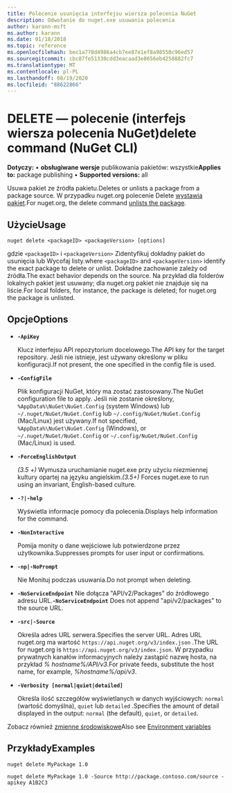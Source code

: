 ```yaml
---
title: Polecenie usunięcia interfejsu wiersza polecenia NuGet
description: Odwołanie do nuget.exe usuwania polecenia
author: karann-msft
ms.author: karann
ms.date: 01/18/2018
ms.topic: reference
ms.openlocfilehash: bec1a778d4986a4cb7ee87e1ef8a98550c96ed57
ms.sourcegitcommit: cbc87fe51330cdd3eacaad3e8656eb4258882fc7
ms.translationtype: MT
ms.contentlocale: pl-PL
ms.lasthandoff: 08/19/2020
ms.locfileid: "88622866"
---
```

# <a name="delete-command-nuget-cli"></a><span data-ttu-id="8c5f8-103">DELETE — polecenie (interfejs wiersza polecenia NuGet)</span><span class="sxs-lookup"><span data-stu-id="8c5f8-103">delete command (NuGet CLI)</span></span>

<span data-ttu-id="8c5f8-104">**Dotyczy:** &bullet; **obsługiwane wersje** publikowania pakietów: wszystkie</span><span class="sxs-lookup"><span data-stu-id="8c5f8-104">**Applies to:** package publishing &bullet; **Supported versions:** all</span></span>

<span data-ttu-id="8c5f8-105">Usuwa pakiet ze źródła pakietu.</span><span class="sxs-lookup"><span data-stu-id="8c5f8-105">Deletes or unlists a package from a package source.</span></span> <span data-ttu-id="8c5f8-106">W przypadku nuget.org polecenie Delete [wystawia pakiet](../../nuget-org/policies/deleting-packages.md).</span><span class="sxs-lookup"><span data-stu-id="8c5f8-106">For nuget.org, the delete command [unlists the package](../../nuget-org/policies/deleting-packages.md).</span></span>

## <a name="usage"></a><span data-ttu-id="8c5f8-107">Użycie</span><span class="sxs-lookup"><span data-stu-id="8c5f8-107">Usage</span></span>

```cli
nuget delete <packageID> <packageVersion> [options]
```

<span data-ttu-id="8c5f8-108">gdzie `<packageID>` i `<packageVersion>` Zidentyfikuj dokładny pakiet do usunięcia lub Wycofaj listy.</span><span class="sxs-lookup"><span data-stu-id="8c5f8-108">where `<packageID>` and `<packageVersion>` identify the exact package to delete or unlist.</span></span> <span data-ttu-id="8c5f8-109">Dokładne zachowanie zależy od źródła.</span><span class="sxs-lookup"><span data-stu-id="8c5f8-109">The exact behavior depends on the source.</span></span> <span data-ttu-id="8c5f8-110">Na przykład dla folderów lokalnych pakiet jest usuwany; dla nuget.org pakiet nie znajduje się na liście.</span><span class="sxs-lookup"><span data-stu-id="8c5f8-110">For local folders, for instance, the package is deleted; for nuget.org the package is unlisted.</span></span>

## <a name="options"></a><span data-ttu-id="8c5f8-111">Opcje</span><span class="sxs-lookup"><span data-stu-id="8c5f8-111">Options</span></span>

- **`-ApiKey`**

  <span data-ttu-id="8c5f8-112">Klucz interfejsu API repozytorium docelowego.</span><span class="sxs-lookup"><span data-stu-id="8c5f8-112">The API key for the target repository.</span></span> <span data-ttu-id="8c5f8-113">Jeśli nie istnieje, jest używany określony w pliku konfiguracji.</span><span class="sxs-lookup"><span data-stu-id="8c5f8-113">If not present, the one specified in the config file is used.</span></span>

- **`-ConfigFile`**

  <span data-ttu-id="8c5f8-114">Plik konfiguracji NuGet, który ma zostać zastosowany.</span><span class="sxs-lookup"><span data-stu-id="8c5f8-114">The NuGet configuration file to apply.</span></span> <span data-ttu-id="8c5f8-115">Jeśli nie zostanie określony, `%AppData%\NuGet\NuGet.Config` (system Windows) lub `~/.nuget/NuGet/NuGet.Config` lub `~/.config/NuGet/NuGet.Config` (Mac/Linux) jest używany.</span><span class="sxs-lookup"><span data-stu-id="8c5f8-115">If not specified, `%AppData%\NuGet\NuGet.Config` (Windows), or `~/.nuget/NuGet/NuGet.Config` or `~/.config/NuGet/NuGet.Config` (Mac/Linux) is used.</span></span>

- **`-ForceEnglishOutput`**

  <span data-ttu-id="8c5f8-116">*(3.5 +)* Wymusza uruchamianie nuget.exe przy użyciu niezmiennej kultury opartej na języku angielskim.</span><span class="sxs-lookup"><span data-stu-id="8c5f8-116">*(3.5+)* Forces nuget.exe to run using an invariant, English-based culture.</span></span>

- **`-?|-help`**

  <span data-ttu-id="8c5f8-117">Wyświetla informacje pomocy dla polecenia.</span><span class="sxs-lookup"><span data-stu-id="8c5f8-117">Displays help information for the command.</span></span>

- **`-NonInteractive`**

  <span data-ttu-id="8c5f8-118">Pomija monity o dane wejściowe lub potwierdzone przez użytkownika.</span><span class="sxs-lookup"><span data-stu-id="8c5f8-118">Suppresses prompts for user input or confirmations.</span></span>

 - **`-np|-NoPrompt`**

   <span data-ttu-id="8c5f8-119">Nie Monituj podczas usuwania.</span><span class="sxs-lookup"><span data-stu-id="8c5f8-119">Do not prompt when deleting.</span></span>

 - <span data-ttu-id="8c5f8-120">**`-NoServiceEndpoint`** Nie dołącza "API/v2/Packages" do źródłowego adresu URL.</span><span class="sxs-lookup"><span data-stu-id="8c5f8-120">**`-NoServiceEndpoint`** Does not append "api/v2/packages" to the source URL.</span></span>

- **`-src|-Source`**

  <span data-ttu-id="8c5f8-121">Określa adres URL serwera.</span><span class="sxs-lookup"><span data-stu-id="8c5f8-121">Specifies the server URL.</span></span> <span data-ttu-id="8c5f8-122">Adres URL nuget.org ma wartość `https://api.nuget.org/v3/index.json` .</span><span class="sxs-lookup"><span data-stu-id="8c5f8-122">The URL for nuget.org is `https://api.nuget.org/v3/index.json`.</span></span> <span data-ttu-id="8c5f8-123">W przypadku prywatnych kanałów informacyjnych należy zastąpić nazwę hosta, na przykład *% hostname%/API/v3*.</span><span class="sxs-lookup"><span data-stu-id="8c5f8-123">For private feeds, substitute the host name, for example, *%hostname%/api/v3*.</span></span>

- **`-Verbosity [normal|quiet|detailed]`**

  <span data-ttu-id="8c5f8-124">Określa ilość szczegółów wyświetlanych w danych wyjściowych: `normal` (wartość domyślna), `quiet` lub `detailed` .</span><span class="sxs-lookup"><span data-stu-id="8c5f8-124">Specifies the amount of detail displayed in the output: `normal` (the default), `quiet`, or `detailed`.</span></span>

<span data-ttu-id="8c5f8-125">Zobacz również [zmienne środowiskowe](cli-ref-environment-variables.md)</span><span class="sxs-lookup"><span data-stu-id="8c5f8-125">Also see [Environment variables](cli-ref-environment-variables.md)</span></span>

## <a name="examples"></a><span data-ttu-id="8c5f8-126">Przykłady</span><span class="sxs-lookup"><span data-stu-id="8c5f8-126">Examples</span></span>

```cli
nuget delete MyPackage 1.0

nuget delete MyPackage 1.0 -Source http://package.contoso.com/source -apikey A1B2C3
```
